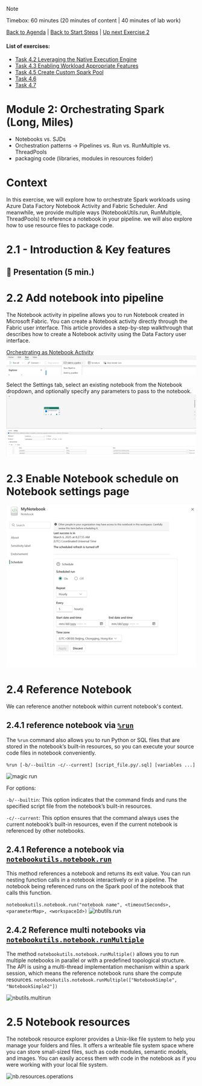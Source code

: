 > [!NOTE]
> Timebox: 60 minutes (20 minutes of content | 40 minutes of lab work)
> 
> [Back to Agenda](./../README.md#agenda) | [Back to Start Steps](../module-0-setup/start.md) | [Up next Exercise 2](./../exercise-2/exercise-2.md)
> #### List of exercises:
> * [Task 4.2 Leveraging the Native Execution Engine](#task-42-leveraging-the-native-execution-engine-5-min)
> * [Task 4.3 Enabling Workload Appropriate Features](#task-43-enabling-workload-appropriate-features-8-min)
> * [Task 4.5 Create Custom Spark Pool](#task-45-create-custom-spark-pool)
> * [Task 4.6](#task-14-management-of-spark-sessions)
> * [Task 4.7](#task-14-management-of-spark-sessions)

# Module 2: Orchestrating Spark (Long, Miles)
- Notebooks vs. SJDs
- Orchestration patterns -> Pipelines vs. Run vs. RunMultiple vs. ThreadPools
- packaging code (libraries, modules in resources folder)


# Context
In this exercise, we will explore how to orchestrate Spark workloads using Azure Data Factory Notebook Activity and Fabric Scheduler. And meanwhile, we provide multiple ways (NotebookUtils.run, RunMultiple, ThreadPools) to reference a notebook in your pipeline.
we will also explore how to use resource files to package code.


# 2.1 - Introduction & Key features
## 📌 Presentation (5 min.)

# 2.2 Add notebook into pipeline
The Notebook activity in pipeline allows you to run Notebook created in Microsoft Fabric. You can create a Notebook activity directly through the Fabric user interface. This article provides a step-by-step walkthrough that describes how to create a Notebook activity using the Data Factory user interface.

[Orchestrating as Notebook Activity](https://learn.microsoft.com/en-us/fabric/data-factory/notebook-activity)
![](./Add%20to%20pipeline.jpg)

Select the Settings tab, select an existing notebook from the Notebook dropdown, and optionally specify any parameters to pass to the notebook.
![](./Pass%20parameters%20from%20Notebook%20activity%20.jpg)

# 2.3 Enable Notebook schedule on Notebook settings page
![](./Schedule%20Notebook.jpg)

# 2.4 Reference Notebook

We can reference another notebook within current notebook's context.

## 2.4.1 reference notebook via [```%run```](https://learn.microsoft.com/en-us/fabric/data-engineering/author-execute-notebook#reference-run-a-notebook)
The ```%run``` command also allows you to run Python or SQL files that are stored in the notebook’s built-in resources, so you can execute your source code files in notebook conveniently.

```%run [-b/--builtin -c/--current] [script_file.py/.sql] [variables ...]```

![magic run](./Reference%20notebook%20via%20magic%20run.jpg)

For options:

```-b/--builtin```: This option indicates that the command finds and runs the specified script file from the notebook’s built-in resources.

```-c/--current```: This option ensures that the command always uses the current notebook’s built-in resources, even if the current notebook is referenced by other notebooks.

## 2.4.1 Reference a notebook via [```notebookutils.notebook.run```](https://learn.microsoft.com/en-us/fabric/data-engineering/notebook-utilities#reference-a-notebook)
This method references a notebook and returns its exit value. You can run nesting function calls in a notebook interactively or in a pipeline. The notebook being referenced runs on the Spark pool of the notebook that calls this function.

```notebookutils.notebook.run("notebook name", <timeoutSeconds>, <parameterMap>, <workspaceId>)```
![nbutils.run](./Reference%20notebook%20via%20nbutils.jpg)

## 2.4.2 Reference multi notebooks via [```notebookutils.notebook.runMultiple```](https://learn.microsoft.com/en-us/fabric/data-engineering/notebook-utilities#reference-run-multiple-notebooks-in-parallel)
The method ```notebookutils.notebook.runMultiple()``` allows you to run multiple notebooks in parallel or with a predefined topological structure. The API is using a multi-thread implementation mechanism within a spark session, which means the reference notebook runs share the compute resources.
```notebookutils.notebook.runMultiple(["NotebookSimple", "NotebookSimple2"])```

![nbutils.multirun](./Reference%20multi%20notebooks%20via%20nbutils.jpg)

# 2.5 Notebook resources
The notebook resource explorer provides a Unix-like file system to help you manage your folders and files. It offers a writeable file system space where you can store small-sized files, such as code modules, semantic models, and images. You can easily access them with code in the notebook as if you were working with your local file system.

![nb.resources.operations](./notebook-resources-operations.gif)